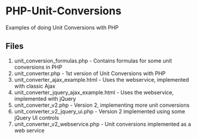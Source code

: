 
# PHP-Unit-Conversions

Examples of doing Unit Conversions with PHP

## Files

1.  unit_conversion_formulas.php - Contains formulas for some unit conversions in PHP 
2.  unit_converter.php - 1st version of Unit Conversions with PHP
3.  unit_converter_ajax_example.html - Uses the webservice, implemented with classic Ajax
4.  unit_converter_jquery_ajax_example.html - Uses the webservice, implemented with jQuery
5.  unit_converter_v2.php - Version 2, implementing more unit conversions
6.  unit_converter_v2_jquery_ui.php - Version 2 implemented using some jQuery UI controls
7.  unit_converter_v2_webservice.php - Unit conversions implemented as a web service